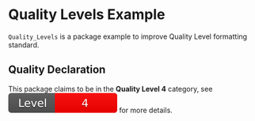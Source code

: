 # Quality Levels Example

`Quality_Levels` is a package example to improve Quality Level formatting standard.

## Quality Declaration

This package claims to be in the **Quality Level 4** category, 
see [![QL](https://raw.githubusercontent.com/Blast545/Quality_Levels/master/Level4.svg)](./QUALITY_DECLARATION.md) for more details.
